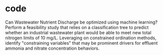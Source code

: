 # code
Can Wastewater Nutrient Discharge be optimized using machine learning?
Perform a feasibility study that relies on a classification tree to predict whether an industrial wastewater plant would be able to meet new total nitrogen limits of 10 mg/L.
Leveraging on constrained ordination methods, identify "constraining variables" that may be prominent drivers for effluent ammonia and nitrate concentration behaviors.
